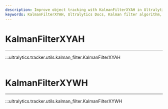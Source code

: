 ```yaml
---
description: Improve object tracking with KalmanFilterXYAH in Ultralytics YOLO - an efficient and accurate algorithm for state estimation.
keywords: KalmanFilterXYAH, Ultralytics Docs, Kalman filter algorithm, object tracking, computer vision, YOLO
---
```


# KalmanFilterXYAH
---
:::ultralytics.tracker.utils.kalman_filter.KalmanFilterXYAH
<br><br>

# KalmanFilterXYWH
---
:::ultralytics.tracker.utils.kalman_filter.KalmanFilterXYWH
<br><br>